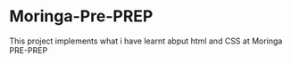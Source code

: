 # Moringa-Pre-PREP
This project implements what i have learnt abput html and CSS at Moringa PRE-PREP
